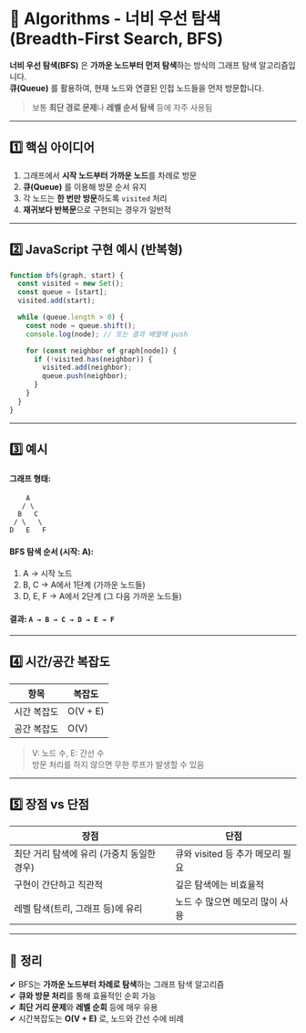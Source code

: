 # 🧠 Algorithms - 너비 우선 탐색 (Breadth-First Search, BFS)

**너비 우선 탐색(BFS)** 은 **가까운 노드부터 먼저 탐색**하는 방식의 그래프 탐색 알고리즘입니다.  
**큐(Queue)** 를 활용하여, 현재 노드와 연결된 인접 노드들을 먼저 방문합니다.

> 보통 **최단 경로 문제**나 **레벨 순서 탐색** 등에 자주 사용됨  

---

## 1️⃣ 핵심 아이디어

1. 그래프에서 **시작 노드부터 가까운 노드**를 차례로 방문
2. **큐(Queue)** 를 이용해 방문 순서 유지
3. 각 노드는 **한 번만 방문**하도록 `visited` 처리
4. **재귀보다 반복문**으로 구현되는 경우가 일반적

---

## 2️⃣ JavaScript 구현 예시 (반복형)

```js
function bfs(graph, start) {
  const visited = new Set();
  const queue = [start];
  visited.add(start);

  while (queue.length > 0) {
    const node = queue.shift();
    console.log(node); // 또는 결과 배열에 push

    for (const neighbor of graph[node]) {
      if (!visited.has(neighbor)) {
        visited.add(neighbor);
        queue.push(neighbor);
      }
    }
  }
}
```

---

## 3️⃣ 예시

#### 그래프 형태:
```
    A
   / \
  B   C
 / \   \
D   E   F
```

#### BFS 탐색 순서 (시작: A):
1. A → 시작 노드
2. B, C → A에서 1단계 (가까운 노드들)
3. D, E, F → A에서 2단계 (그 다음 가까운 노드들)

#### 결과: `A → B → C → D → E → F`

---

## 4️⃣ 시간/공간 복잡도

| 항목             | 복잡도       |
|------------------|--------------|
| 시간 복잡도       | O(V + E)     |
| 공간 복잡도       | O(V)         |

> V: 노드 수, E: 간선 수  
> 방문 처리를 하지 않으면 무한 루프가 발생할 수 있음

---

## 5️⃣ 장점 vs 단점

| 장점                                 | 단점                           |
|--------------------------------------|--------------------------------|
| 최단 거리 탐색에 유리 (가중치 동일한 경우) | 큐와 visited 등 추가 메모리 필요 |
| 구현이 간단하고 직관적                | 깊은 탐색에는 비효율적          |
| 레벨 탐색(트리, 그래프 등)에 유리      | 노드 수 많으면 메모리 많이 사용 |

---

## 🎯 정리

✔ BFS는 **가까운 노드부터 차례로 탐색**하는 그래프 탐색 알고리즘  
✔ **큐와 방문 처리**를 통해 효율적인 순회 가능  
✔ **최단 거리 문제**와 **레벨 순회** 등에 매우 유용  
✔ 시간복잡도는 **O(V + E)** 로, 노드와 간선 수에 비례

